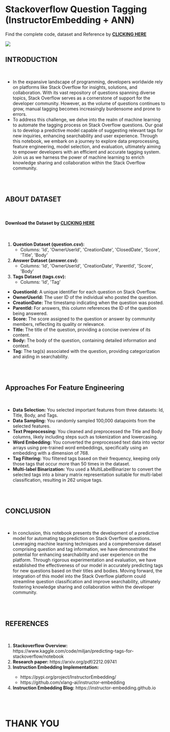 # Stackoverflow Question Tagging (InstructorEmbedding + ANN)

Find the complete code, dataset and Reference by <b><a href="https://drive.google.com/drive/folders/19fKEdJLikmDe6p7nbcfMBzYsejW5tvJF?usp=sharing">CLICKING HERE</a></b>

<img src="https://www.codespot.org/assets/other/stack-overflow.jpg">
<br>
<h2><b>INTRODUCTION</b></h2>
<br>
<ul>
  <li>In the expansive landscape of programming, developers worldwide rely on platforms like Stack Overflow for insights, solutions, and collaboration. With its vast repository of questions spanning diverse topics, Stack Overflow serves as a cornerstone of support for the developer community. However, as the volume of questions continues to grow, manual tagging becomes increasingly burdensome and prone to errors.</li>

<li>To address this challenge, we delve into the realm of machine learning to automate the tagging process on Stack Overflow questions. Our goal is to develop a predictive model capable of suggesting relevant tags for new inquiries, enhancing searchability and user experience. Through this notebook, we embark on a journey to explore data preprocessing, feature engineering, model selection, and evaluation, ultimately aiming to empower developers with an efficient and accurate tagging system. Join us as we harness the power of machine learning to enrich knowledge sharing and collaboration within the Stack Overflow community.</li>
</ul>
<br>
<br>
<h2><b>ABOUT DATASET</b></h2>
<br>
<h4><b>Download the Dataset by  <a href="https://www.kaggle.com/code/miljan/predicting-tags-for-stackoverflow/input"><b>CLICKING HERE</b></a></b></h4>
<br>
<ol>
  <li><strong>Question Dataset (question.csv):</strong>
   <ul>
     <li>Columns: 'Id', 'OwnerUserId', 'CreationDate', 'ClosedDate', 'Score', 'Title', 'Body'</li>
   </ul>
</li>

<li><strong>Answer Dataset (answer.csv):</strong>
   <ul>
     <li>Columns: 'Id', 'OwnerUserId', 'CreationDate', 'ParentId', 'Score', 'Body'</li>
   </ul>
</li>

<li><strong>Tags Dataset (tags.csv):</strong>
   <ul>
     <li>Columns: 'Id', 'Tag'</li>
   </ul>
</li>
</ol>
<ul>
    <li><strong>QuestionId:</strong> A unique identifier for each question on Stack Overflow.</li>
    <li><strong>OwnerUserId:</strong> The user ID of the individual who posted the question.</li>
    <li><strong>CreationDate:</strong> The timestamp indicating when the question was posted.</li>
    <li><strong>ParentId:</strong> For answers, this column references the ID of the question being answered.</li>
    <li><strong>Score:</strong> The score assigned to the question or answer by community members, reflecting its quality or relevance.</li>
    <li><strong>Title:</strong> The title of the question, providing a concise overview of its content.</li>
    <li><strong>Body:</strong> The body of the question, containing detailed information and context.</li>
    <li><strong>Tag:</strong> The tag(s) associated with the question, providing categorization and aiding in searchability.</li>
  </ul>
<br>
<br>
<h2><b>Approaches For Feature Engineering</b></h2>
<br>
<ul>
    <li><strong>Data Selection:</strong> You selected important features from three datasets: Id, Title, Body, and Tags.</li>
    <li><strong>Data Sampling:</strong> You randomly sampled 100,000 datapoints from the selected features.</li>
    <li><strong>Text Preprocessing:</strong> You cleaned and preprocessed the Title and Body columns, likely including steps such as tokenization and lowercasing.</li>
    <li><strong>Word Embedding:</strong> You converted the preprocessed text data into vector arrays using pre-trained word embeddings, specifically using an embedding with a dimension of 768.</li>
    <li><strong>Tag Filtering:</strong> You filtered tags based on their frequency, keeping only those tags that occur more than 50 times in the dataset.</li>
    <li><strong>Multi-label Binarization:</strong> You used a MultiLabelBinarizer to convert the selected tags into a binary matrix representation suitable for multi-label classification, resulting in 262 unique tags.</li>
</ul>
<br>
<br>
<h2><b>CONCLUSION</b></h2>
<br>
<ul>
  <li>
    In conclusion, this notebook presents the development of a predictive model for automating tag prediction on Stack Overflow questions. Leveraging machine learning techniques and a comprehensive dataset comprising question and tag information, we have demonstrated the potential for enhancing searchability and user experience on the platform. Through rigorous experimentation and evaluation, we have established the effectiveness of our model in accurately predicting tags for new questions based on their titles and bodies. Moving forward, the integration of this model into the Stack Overflow platform could streamline question classification and improve searchability, ultimately fostering knowledge sharing and collaboration within the developer community.
  </li>
</ul>
<br>
<br>
<h2><b>REFERENCES</b></h2>
<br>
<ol>
    <li><b>Stackoverflow Overview:</b> https://www.kaggle.com/code/miljan/predicting-tags-for-stackoverflow/notebook</li>
    <li><b>Research paper:</b> https://arxiv.org/pdf/2212.09741</li>
    <li><b>Instruction Embedding Implementation:</b> </li>
        <ul>
          <li>https://pypi.org/project/InstructorEmbedding/</li>
          <li>https://github.com/xlang-ai/instructor-embedding</li>
        </ul>
  <li><b>Instruction Embedding Blog:</b> https://instructor-embedding.github.io</li>
</ol>
<br>
<br>
<h1><b>THANK YOU</b></h1>
